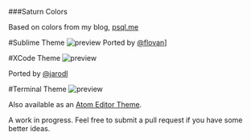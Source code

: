###Saturn Colors

Based on colors from my blog, [psql.me](http://psql.me/)

#Sublime Theme
![preview](http://static.tumblr.com/fvrop9o/pfOnam76h/screen_shot_2014-08-20_at_12.58.28_pm.png)
Ported by [@flovan](http://github.com/flovan)]

#XCode Theme
![preview](http://static.tumblr.com/fvrop9o/r4Cn5mgmr/screen_shot_2014-05-15_at_11.30.39_am.png)

Ported by [@jarodl](http://github.com/jarodl)

#Terminal Theme
![preview](http://static.tumblr.com/fvrop9o/VYBn5mhbt/screen_shot_2014-05-15_at_11.49.52_am.png)

Also available as an [Atom Editor Theme](https://github.com/psql/saturn-syntax).


A work in progress. Feel free to submit a pull request if you have some better ideas.
